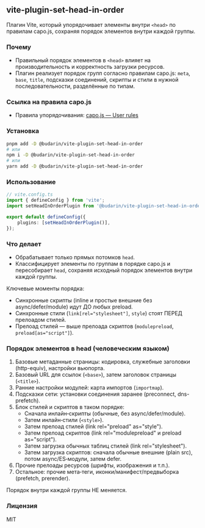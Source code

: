 ## vite-plugin-set-head-in-order

Плагин Vite, который упорядочивает элементы внутри `<head>` по правилам capo.js, сохраняя порядок элементов внутри каждой группы.

### Почему

- Правильный порядок элементов в `<head>` влияет на производительность и корректность загрузки ресурсов.
- Плагин реализует порядок групп согласно правилам capo.js: `meta`, `base`, `title`, подсказки соединений, скрипты и стили в нужной последовательности, разделённые по типам.

### Ссылка на правила capo.js

- Правила упорядочивания: [capo.js — User rules](https://rviscomi.github.io/capo.js/user/rules/)

### Установка

```bash
pnpm add -D @budarin/vite-plugin-set-head-in-order
# или
npm i -D @budarin/vite-plugin-set-head-in-order
# или
yarn add -D @budarin/vite-plugin-set-head-in-order
```

### Использование

```ts
// vite.config.ts
import { defineConfig } from 'vite';
import setHeadInOrderPlugin from '@budarin/vite-plugin-set-head-in-order';

export default defineConfig({
    plugins: [setHeadInOrderPlugin()],
});
```

### Что делает

- Обрабатывает только прямых потомков `head`.
- Классифицирует элементы по группам в порядке capo.js и пересобирает `head`, сохраняя исходный порядок элементов внутри каждой группы.

Ключевые моменты порядка:

- Синхронные скрипты (inline и простые внешние без async/defer/module) идут ДО любых preload.
- Синхронные стили (`link[rel="stylesheet"]`, `style`) стоят ПЕРЕД прелоадом стилей.
- Прелоад стилей — выше прелоада скриптов (`modulepreload`, `preload[as="script"]`).

### Порядок элементов в head (человеческим языком)

1. Базовые метаданные страницы: кодировка, служебные заголовки (http-equiv), настройки вьюпорта.
2. Базовый URL для ссылок (`<base>`), затем заголовок страницы (`<title>`).
3. Ранние настройки модулей: карта импортов (`importmap`).
4. Подсказки сети: установки соединения заранее (preconnect, dns-prefetch).
5. Блок стилей и скриптов в таком порядке:
    - Сначала инлайн‑скрипты (обычные, без async/defer/module).
    - Затем инлайн‑стили (`<style>`).
    - Затем прелоад стилей (link rel="preload" as="style").
    - Затем прелоад скриптов (link rel="modulepreload" и preload as="script").
    - Затем загрузка обычных таблиц стилей (link rel="stylesheet").
    - Затем загрузка скриптов: сначала обычные внешние (plain src), потом async/ES‑модули, затем defer.
6. Прочие прелоады ресурсов (шрифты, изображения и т.п.).
7. Остальное: прочие мета‑теги, иконки/манифест/предвыборка (prefetch, prerender).

Порядок внутри каждой группы НЕ меняется.

### Лицензия

MIT
